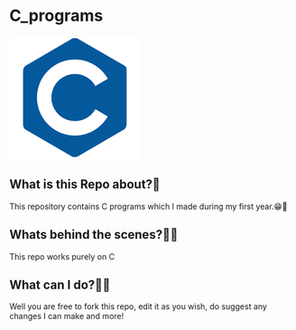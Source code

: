 # C_programs
  
![Screenshot](download.png)
## What is this Repo about?🤔

This repository contains C programs which I made during my first year.😁🙌

## Whats behind the scenes?👀💡

This repo works purely on C

## What can I do?🤷‍♀️

Well you are free to fork this repo, edit it as you wish, do suggest any changes I can make and more!
